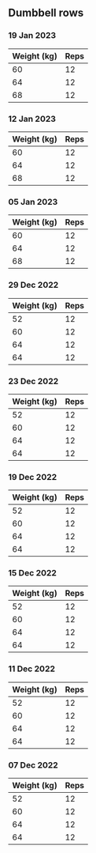 ## Dumbbell rows

### 19 Jan 2023

| Weight (kg) | Reps |
| ----------- | ---- |
| 60 | 12 |
| 64 | 12 |
| 68 | 12 |

### 12 Jan 2023

| Weight (kg) | Reps |
| ----------- | ---- |
| 60 | 12 |
| 64 | 12 |
| 68 | 12 |

### 05 Jan 2023

| Weight (kg) | Reps |
| ----------- | ---- |
| 60 | 12 |
| 64 | 12 |
| 68 | 12 |

### 29 Dec 2022

| Weight (kg) | Reps |
| ----------- | ---- |
| 52 | 12 |
| 60 | 12 |
| 64 | 12 |
| 64 | 12 |

### 23 Dec 2022

| Weight (kg) | Reps |
| ----------- | ---- |
| 52 | 12 |
| 60 | 12 |
| 64 | 12 |
| 64 | 12 |

### 19 Dec 2022

| Weight (kg) | Reps |
| ----------- | ---- |
| 52 | 12 |
| 60 | 12 |
| 64 | 12 |
| 64 | 12 |

### 15 Dec 2022

| Weight (kg) | Reps |
| ----------- | ---- |
| 52 | 12 |
| 60 | 12 |
| 64 | 12 |
| 64 | 12 |

### 11 Dec 2022

| Weight (kg) | Reps |
| ----------- | ---- |
| 52 | 12 |
| 60 | 12 |
| 64 | 12 |
| 64 | 12 |

### 07 Dec 2022

| Weight (kg) | Reps |
| ----------- | ---- |
| 52 | 12 |
| 60 | 12 |
| 64 | 12 |
| 64 | 12 |
